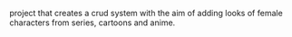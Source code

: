 project that creates a crud system with the aim of adding looks of female characters from series, cartoons and anime.

